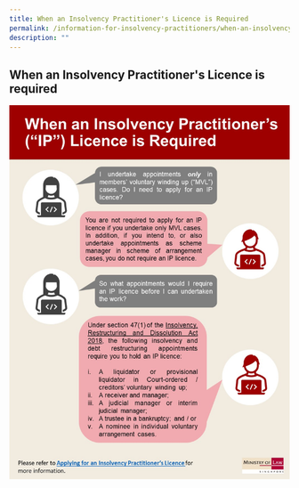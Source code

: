 ```yaml
---
title: When an Insolvency Practitioner's Licence is Required
permalink: /information-for-insolvency-practitioners/when-an-insolvency-practitioner-s-licence-is-required/
description: ""
---
```

**When an Insolvency Practitioner's Licence is required**
---
[](/files/Infographic%201%20-%20When%20an%20IP%20licence%20is%20required.pdf)
![](/images/Infographic%201%20-%20When%20an%20IP%20licence%20is%20required.jpg)
